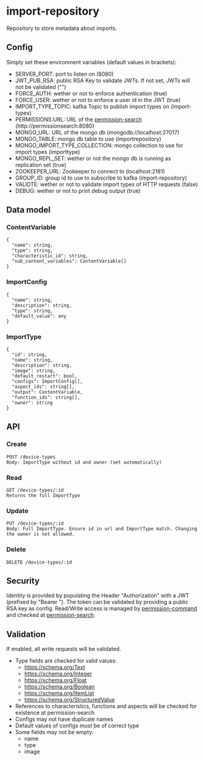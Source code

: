 # import-repository

Repository to store metadata about imports.

## Config

Simply set these environment variables (default values in brackets):
*    SERVER_PORT: port to listen on (8080)
*    JWT_PUB_RSA: public RSA Key to validate JWTs. If not set, JWTs will not be validated ("")
*    FORCE_AUTH: wether or not to enforce authentication (true)
*    FORCE_USER: wether or not to enforce a user id in the JWT (true)
*    IMPORT_TYPE_TOPIC: kafka Topic to publish import types on (import-types)
*    PERMISSIONS:URL: URL of the [permission-search](https://github.com/SENERGY-Platform/permission-search) (http://permissionsearch:8080)
*    MONGO_URL: URL of the mongo db (mongodb://localhost:27017)
*    MONGO_TABLE: mongo db table to use (importrepository)
*    MONGO_IMPORT_TYPE_COLLECTION: mongo collection to use for import types (importtype)
*    MONGO_REPL_SET: wether or not the mongo db is running as replication set (true)
*    ZOOKEEPER_URL: Zookeeper to connect to (localhost:2181)
*    GROUP_ID: group id to use to subscribe to kafka (import-repository)
*    VALIDTE: wether or not to validate import types of HTTP requests (false)
*    DEBUG: wether or not to print debug output (true)

## Data model

### ContentVariable
```
{
  "name": string,  
  "type": string,  
  "characteristic_id": string,  
  "sub_content_variables": ContentVariable[]  
}
```

### ImportConfig
```
{
  "name": string,
  "description": string,
  "type": string,
  "default_value": any
}
```

### ImportType
```
{
  "id": string,
  "name": string,
  "description": string,
  "image": string,
  "default_restart": bool,
  "configs": ImportConfig[],
  "aspect_ids": string[],
  "output": ContentVariable,
  "function_ids": string[],
  "owner": string
}
```

## API

### Create
```
POST /device-types
Body: ImportType without id and owner (set automatically)
```

### Read
```
GET /device-types/:id
Returns the full ImportType
```

### Update
```
PUT /device-types/:id
Body: Full ImportType. Ensure id in url and ImportType match. Changing the owner is not allowed.
```

### Delete
```
DELETE /device-types/:id
```

## Security
Identity is provided by populating the Header "Authorization" with a JWT (prefixed by "Bearer ").
The token can be validated by providing a public RSA key as config.
Read/Write access is managed by [permission-command](https://github.com/SENERGY-Platform/permission-command)
and checked at [permission-search](https://github.com/SENERGY-Platform/permission-search).

## Validation
If enabled, all write requests will be validated.
* Type fields are checked for valid values:
    * https://schema.org/Text
    * https://schema.org/Integer
    * https://schema.org/Float
    * https://schema.org/Boolean
    * https://schema.org/ItemList
    * https://schema.org/StructuredValue
* References to characteristics, functions and aspects will be checked for existence at permission-search
* Configs may not have duplicate names
* Default values of configs must be of correct type
* Some fields may not be empty:
    * name
    * type
    * image
